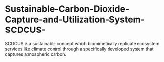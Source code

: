 # Sustainable-Carbon-Dioxide-Capture-and-Utilization-System-SCDCUS-
SCDCUS is a sustainable concept  which biomimetically replicate ecosystem services like climate control through a specifically  developed system that captures atmospheric carbon.

